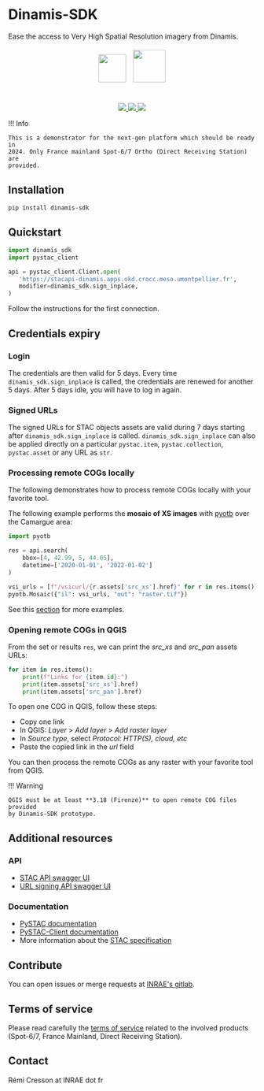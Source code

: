 # Dinamis-SDK

Ease the access to Very High Spatial Resolution imagery from Dinamis.


<div align="center">
<div id="qr" style="display:inline-block; margin: auto; align: center; vertical-align: middle; height:3cm;" >
<img src="https://upload.wikimedia.org/wikipedia/fr/thumb/2/2a/Logo-INRAE_Transparent.svg/2560px-Logo-INRAE_Transparent.svg.png" style="height:1.5cm; padding:5px">
<img src="https://theia.sedoo.fr/wp-content-theia/uploads/sites/6/2020/05/Logo_DINAMIS_300px.png" style="height:1.75cm; padding: 5px">
</div>
<br>
<a href="https://gitlab.irstea.fr/dinamis/dinamis-sdk/-/releases">
<img src="https://gitlab.irstea.fr/dinamis/dinamis-sdk/-/badges/release.svg">
</a>
<a href="https://gitlab.irstea.fr/dinamis/dinamis-sdk/-/commits/main">
<img src="https://gitlab.irstea.fr/dinamis/dinamis-sdk/badges/main/pipeline.svg">
</a>
<a href="LICENSE">
<img src="https://img.shields.io/badge/License-Apache%202.0-blue.svg">
</a>

</div>

!!! Info

    This is a demonstrator for the next-gen platform which should be ready in 
    2024. Only France mainland Spot-6/7 Ortho (Direct Receiving Station) are
    provided.

## Installation

```commandline
pip install dinamis-sdk
```

## Quickstart

```python
import dinamis_sdk
import pystac_client

api = pystac_client.Client.open(
   'https://stacapi-dinamis.apps.okd.crocc.meso.umontpellier.fr',
   modifier=dinamis_sdk.sign_inplace,
)
```

Follow the instructions for the first connection.

## Credentials expiry

### Login

The credentials are then valid for 5 days. Every time 
`dinamis_sdk.sign_inplace` is called, the credentials are renewed for another 
5 days. After 5 days idle, you will have to log in again.

### Signed URLs

The signed URLs for STAC objects assets are valid during 7 days starting after 
`dinamis_sdk.sign_inplace` is called. `dinamis_sdk.sign_inplace` can also be 
applied directly on a particular `pystac.item`, `pystac.collection`,
`pystac.asset` or any URL as `str`.

### Processing remote COGs locally

The following demonstrates how to process remote COGs locally with your 
favorite tool.

The following example performs the **mosaic of XS images** with 
[pyotb](https://pypi.org/project/pyotb/) over the Camargue area:

```python
import pyotb

res = api.search(
    bbox=[4, 42.99, 5, 44.05],
    datetime=['2020-01-01', '2022-01-02']
)

vsi_urls = [f"/vsicurl/{r.assets['src_xs'].href}" for r in res.items()]
pyotb.Mosaic({"il": vsi_urls, "out": "raster.tif"})
```

See this [section](#examples.html) for more examples.

### Opening remote COGs in QGIS

From the set or results `res`, we can print the *src_xs* and *src_pan* assets 
URLs:

```python
for item in res.items():
    print(f"Links for {item.id}:")
    print(item.assets['src_xs'].href)
    print(item.assets['src_pan'].href)
```

To open one COG in QGIS, follow these steps:

- Copy one link
- In QGIS: *Layer* > *Add layer* > *Add raster layer*
- In *Source type*, select *Protocol: HTTP(S), cloud, etc*
- Paste the copied link in the *url* field

You can then process the remote COGs as any raster with your favorite tool 
from QGIS.

!!! Warning

    QGIS must be at least **3.18 (Firenze)** to open remote COG files provided 
    by Dinamis-SDK prototype.

## Additional resources

### API

- [STAC API swagger UI](https://stacapi-dinamis.apps.okd.crocc.meso.umontpellier.fr/api.html)
- [URL signing API swagger UI](https://s3-signing-dinamis.apps.okd.crocc.meso.umontpellier.fr/docs)

### Documentation

- [PySTAC documentation](https://pystac.readthedocs.io/en/stable/api/pystac.html)
- [PySTAC-Client documentation](https://pystac-client.readthedocs.io/en/stable/)
- More information about the [STAC specification](https://stacspec.org/en/about/stac-spec/)

## Contribute

You can open issues or merge requests at 
[INRAE's gitlab](https://gitlab.irstea.fr/dinamis/dinamis-sdk).

## Terms of service 

Please read carefully the 
[terms of service](https://ids-dinamis.data-terra.org/web/guest/37) related to 
the involved products (Spot-6/7, France Mainland, Direct Receiving Station).

## Contact

Rémi Cresson at INRAE dot fr

